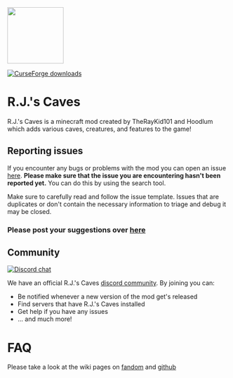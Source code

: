 <img src="https://avatars.githubusercontent.com/u/20050340?v=4"  width="128" height="128" />

[![CurseForge downloads](https://media.forgecdn.net/avatars/thumbnails/346/650/64/64/637495610940825182.jpeg)](https://www.curseforge.com/minecraft/mc-mods/prehistoric-dinosaur-biomes)

# R.J.'s Caves

R.J.'s Caves is a minecraft mod created by TheRayKid101 and Hoodlum which adds various caves, creatures, and features to the game!

## Reporting issues
If you encounter any bugs or problems with the mod you can open an issue [here](https://github.com/Alex-the-666/Ice_and_Fire/issues).
**Please make sure that the issue you are encountering hasn't been reported yet.**
You can do this by using the search tool.

Make sure to carefully read and follow the issue template. Issues that are duplicates or don't contain the necessary information to triage and debug it may be closed.
### **Please post your suggestions over [here](https://github.com/TheRayKid101/R.J.s-Caves/issues)**

## Community
[![Discord chat](https://img.shields.io/badge/chat%20on-discord-7289DA?logo=discord&logoColor=white)](https://discord.com/invite/HaqEbEcqXk)

We have an official R.J.'s Caves [discord community](https://discord.com/invite/HaqEbEcqXk). By joining you can:
- Be notified whenever a new version of the mod get's released
- Find servers that have R.J.'s Caves installed
- Get help if you have any issues
- ... and much more!
# FAQ
Please take a look at the wiki pages on [fandom](https://github.com/TheRayKid101/R.J.s-Caves/issues) and [github](https://github.com/TheRayKid101/R.J.s-Caves/wiki)